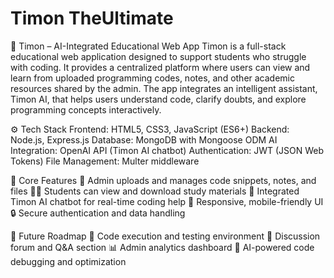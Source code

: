 # Timon TheUltimate
🧠 Timon – AI-Integrated Educational Web App
Timon is a full-stack educational web application designed to support students who struggle with coding. It provides a centralized platform where users can view and learn from uploaded programming codes, notes, and other academic resources shared by the admin. The app integrates an intelligent assistant, Timon AI, that helps users understand code, clarify doubts, and explore programming concepts interactively.

⚙️ Tech Stack
Frontend: HTML5, CSS3, JavaScript (ES6+)
Backend: Node.js, Express.js
Database: MongoDB with Mongoose ODM
AI Integration: OpenAI API (Timon AI chatbot)
Authentication: JWT (JSON Web Tokens)
File Management: Multer middleware

🔑 Core Features
📂 Admin uploads and manages code snippets, notes, and files
👨‍🎓 Students can view and download study materials
🤖 Integrated Timon AI chatbot for real-time coding help
📱 Responsive, mobile-friendly UI
🔒 Secure authentication and data handling

🚀 Future Roadmap
🧩 Code execution and testing environment
💬 Discussion forum and Q&A section
📊 Admin analytics dashboard
🧠 AI-powered code debugging and optimization
